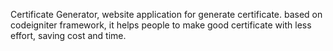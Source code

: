Certificate Generator, website application for generate certificate. based on codeigniter framework, it helps people to make good certificate with less effort, saving cost and time.